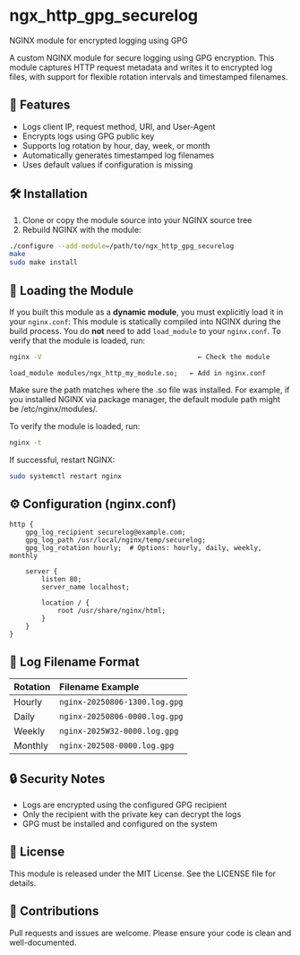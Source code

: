# ngx_http_gpg_securelog
NGINX module for encrypted logging using GPG

A custom NGINX module for secure logging using GPG encryption. This module captures HTTP request metadata and writes it to encrypted log files, with support for flexible rotation intervals and timestamped filenames.


## 🔐 Features

- Logs client IP, request method, URI, and User-Agent
- Encrypts logs using GPG public key
- Supports log rotation by hour, day, week, or month
- Automatically generates timestamped log filenames
- Uses default values if configuration is missing


## 🛠 Installation

1. Clone or copy the module source into your NGINX source tree
2. Rebuild NGINX with the module:
```bash
./configure --add-module=/path/to/ngx_http_gpg_securelog
make
sudo make install
```

## 🔌 Loading the Module

If you built this module as a **dynamic module**, you must explicitly load it in your `nginx.conf`:
This module is statically compiled into NGINX during the build process.
You do **not** need to add `load_module` to your `nginx.conf`.
To verify that the module is loaded, run:
```bash
nginx -V                                       ← Check the module
```
```nginx
load_module modules/ngx_http_my_module.so;   ← Add in nginx.conf
```

Make sure the path matches where the .so file was installed.
For example, if you installed NGINX via package manager, the default module path might be /etc/nginx/modules/.

To verify the module is loaded, run:
```bash
nginx -t
```

If successful, restart NGINX:
```bash
sudo systemctl restart nginx
```


## ⚙ Configuration (nginx.conf)
```nginx
http {
    gpg_log_recipient securelog@example.com;
    gpg_log_path /usr/local/nginx/temp/securelog;
    gpg_log_rotation hourly;  # Options: hourly, daily, weekly, monthly

    server {
        listen 80;
        server_name localhost;

        location / {
            root /usr/share/nginx/html;
        }
    }
}
```

## 📁 Log Filename Format
| Rotation | Filename Example               |
|:---------|:-------------------------------|
| Hourly   | `nginx-20250806-1300.log.gpg` |
| Daily    | `nginx-20250806-0000.log.gpg` |
| Weekly   | `nginx-2025W32-0000.log.gpg`  |
| Monthly  | `nginx-202508-0000.log.gpg`   |


## 🔒 Security Notes
- Logs are encrypted using the configured GPG recipient
- Only the recipient with the private key can decrypt the logs
- GPG must be installed and configured on the system


## 📄 License
This module is released under the MIT License. See the LICENSE file for details.


## 🤝 Contributions
Pull requests and issues are welcome. Please ensure your code is clean and well-documented.
